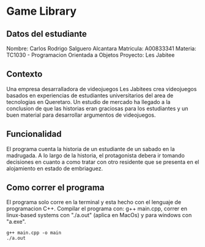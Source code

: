 # Game Library 
## Datos del estudiante
Nombre: Carlos Rodrigo Salguero Alcantara
  Matricula: A00833341
  Materia: TC1030 - Programacion Orientada a Objetos
  Proyecto: Les Jabitee 

## Contexto
Una empresa desarralladora de videojuegos Les Jabitees crea
  videojuegos basados en experiencias de estudiantes universitarios 
  del area de tecnologias en Queretaro. Un estudio de mercado ha 
  llegado a la conclusion de que las historias eran graciosas para
  los estudiantes y un buen material para desarrollar argumentos de
  videojuegos.

## Funcionalidad
El programa cuenta la historia de un estudiante de un sabado en la
  madrugada. A lo largo de la historia, el protagonista debera ir 
  tomando decisiones en cuanto a como tratar con otro residente
  que se presenta en el alojamiento en estado de embriaguez. 

## Como correr el programa
El programa solo corre en la terminal y esta hecho con el lenguaje
  de programacion C++. Compilar el programa con: g++ main.cpp,
  correr en linux-based systems con "./a.out" (aplica en MacOs) y
  para windows con "a.exe".
```
g++ main.cpp -o main
./a.out
```

